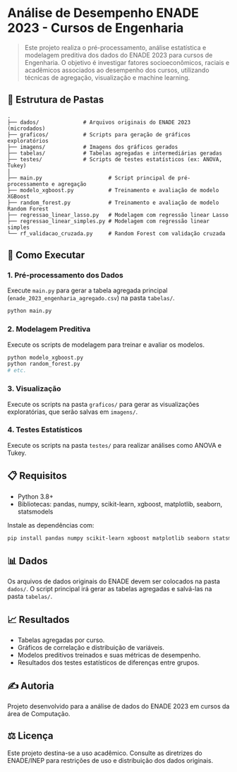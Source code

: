 # Análise de Desempenho ENADE 2023 - Cursos de Engenharia

> Este projeto realiza o pré-processamento, análise estatística e modelagem preditiva dos dados do ENADE 2023 para cursos de Engenharia. O objetivo é investigar fatores socioeconômicos, raciais e acadêmicos associados ao desempenho dos cursos, utilizando técnicas de agregação, visualização e machine learning.

## 📂 Estrutura de Pastas

```
.
├── dados/              # Arquivos originais do ENADE 2023 (microdados)
├── graficos/           # Scripts para geração de gráficos exploratórios
├── imagens/            # Imagens dos gráficos gerados
├── tabelas/            # Tabelas agregadas e intermediárias geradas
├── testes/             # Scripts de testes estatísticos (ex: ANOVA, Tukey)
│
├── main.py                     # Script principal de pré-processamento e agregação
├── modelo_xgboost.py           # Treinamento e avaliação de modelo XGBoost
├── random_forest.py            # Treinamento e avaliação de modelo Random Forest
├── regressao_linear_lasso.py   # Modelagem com regressão linear Lasso
├── regressao_linear_simples.py # Modelagem com regressão linear simples
└── rf_validacao_cruzada.py     # Random Forest com validação cruzada
```

## 🚀 Como Executar

### 1\. Pré-processamento dos Dados

Execute `main.py` para gerar a tabela agregada principal (`enade_2023_engenharia_agregado.csv`) na pasta `tabelas/`.

```bash
python main.py
```

### 2\. Modelagem Preditiva

Execute os scripts de modelagem para treinar e avaliar os modelos.

```bash
python modelo_xgboost.py
python random_forest.py
# etc.
```

### 3\. Visualização

Execute os scripts na pasta `graficos/` para gerar as visualizações exploratórias, que serão salvas em `imagens/`.

### 4\. Testes Estatísticos

Execute os scripts na pasta `testes/` para realizar análises como ANOVA e Tukey.

## 📋 Requisitos

  * Python 3.8+
  * Bibliotecas: pandas, numpy, scikit-learn, xgboost, matplotlib, seaborn, statsmodels

Instale as dependências com:

```bash
pip install pandas numpy scikit-learn xgboost matplotlib seaborn statsmodels
```

## 📊 Dados

Os arquivos de dados originais do ENADE devem ser colocados na pasta `dados/`. O script principal irá gerar as tabelas agregadas e salvá-las na pasta `tabelas/`.

## 📈 Resultados

  * Tabelas agregadas por curso.
  * Gráficos de correlação e distribuição de variáveis.
  * Modelos preditivos treinados e suas métricas de desempenho.
  * Resultados dos testes estatísticos de diferenças entre grupos.

## ✍️ Autoria

Projeto desenvolvido para a análise de dados do ENADE 2023 em cursos da área de Computação.

## ⚖️ Licença

Este projeto destina-se a uso acadêmico. Consulte as diretrizes do ENADE/INEP para restrições de uso e distribuição dos dados originais.
